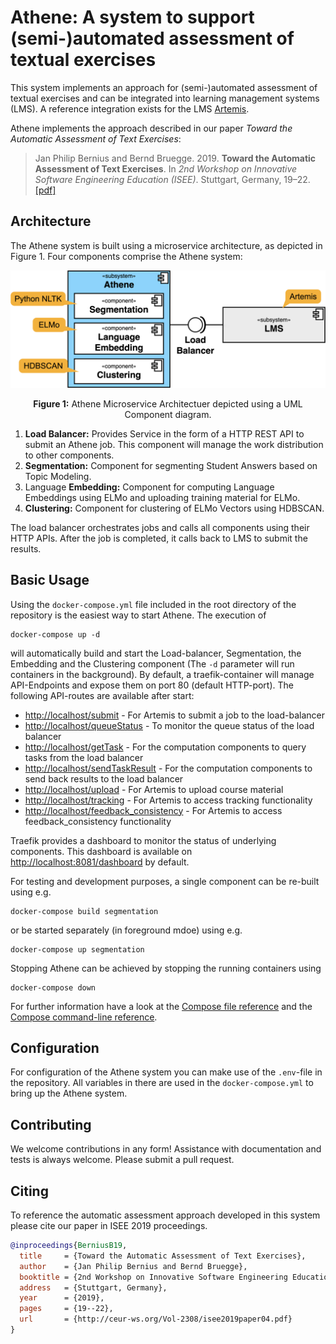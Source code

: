 # Athene: A system to support (semi-)automated assessment of textual exercises

This system implements an approach for (semi-)automated assessment of textual exercises and can be integrated into learning management systems (LMS). A reference integration exists for the LMS [Artemis](https://github.com/ls1intum/Artemis).

Athene implements the approach described in our paper *Toward the Automatic Assessment of Text Exercises*:
> Jan Philip Bernius and Bernd Bruegge. 2019. **Toward the Automatic Assessment of Text Exercises**. In *2nd Workshop on Innovative Software Engineering Education (ISEE)*. Stuttgart, Germany, 19–22. [[pdf]](https://brn.is/isee19)

## Architecture
The Athene system is built using a microservice architecture, as depicted in Figure 1.
Four components comprise the Athene system:

![UML Component Diagram](.github/figures/components.png)
<p align="center"><b>Figure 1:</b> Athene Microservice Architectuer depicted using a UML Component diagram.</p>


  1.  **Load Balancer:** Provides Service in the form of a HTTP REST API to submit an Athene job. This component will manage the work distribution to other components.
  2.  **Segmentation:** Component for segmenting Student Answers based on Topic Modeling.
  3.  Language **Embedding:** Component for computing Language Embeddings using ELMo and uploading training material for ELMo.
  4.  **Clustering:** Component for clustering of ELMo Vectors using HDBSCAN.

The load balancer orchestrates jobs and calls all components using their HTTP APIs.
After the job is completed, it calls back to LMS to submit the results.

## Basic Usage

Using the `docker-compose.yml` file included in the root directory of the repository is the easiest way to start Athene. The execution of

```
docker-compose up -d
```

will automatically build and start the Load-balancer, Segmentation, the Embedding and the Clustering component (The `-d` parameter will run containers in the background).
By default, a traefik-container will manage API-Endpoints and expose them on port 80 (default HTTP-port).
The following API-routes are available after start:  

-   [http://localhost/submit](http://localhost/submit) - For Artemis to submit a job to the load-balancer
-   [http://localhost/queueStatus](http://localhost/queueStatus) - To monitor the queue status of the load balancer
-   [http://localhost/getTask](http://localhost/getTask) - For the computation components to query tasks from the load balancer
-   [http://localhost/sendTaskResult](http://localhost/sendTaskResult) - For the computation components to send back results to the load balancer
-   [http://localhost/upload](http://localhost/upload) - For Artemis to upload course material
-   [http://localhost/tracking](http://localhost/tracking) - For Artemis to access tracking functionality
-   [http://localhost/feedback_consistency](http://localhost/feedback_consistency) - For Artemis to access feedback_consistency functionality

Traefik provides a dashboard to monitor the status of underlying components.
This dashboard is available on [http://localhost:8081/dashboard](http://localhost:8081/dashboard) by default.

For testing and development purposes, a single component can be re-built using e.g.

```
docker-compose build segmentation
```

or be started separately (in foreground mdoe) using e.g.

```
docker-compose up segmentation
```

Stopping Athene can be achieved by stopping the running containers using

```
docker-compose down
```

For further information have a look at the [Compose file reference](https://docs.docker.com/compose/compose-file/) and the [Compose command-line reference](https://docs.docker.com/compose/reference/overview/).

## Configuration

For configuration of the Athene system you can make use of the `.env`-file in the repository. All variables in there are used in the `docker-compose.yml` to bring up the Athene system.

## Contributing

We welcome contributions in any form! Assistance with documentation and tests is always welcome. Please submit a pull request.

## Citing

To reference the automatic assessment approach developed in this system please cite our paper in ISEE 2019 proceedings.

```bibtex
@inproceedings{BerniusB19,
  title     = {Toward the Automatic Assessment of Text Exercises},
  author    = {Jan Philip Bernius and Bernd Bruegge},
  booktitle = {2nd Workshop on Innovative Software Engineering Education (ISEE)},
  address   = {Stuttgart, Germany},
  year      = {2019},
  pages     = {19--22},
  url       = {http://ceur-ws.org/Vol-2308/isee2019paper04.pdf}
}
```
